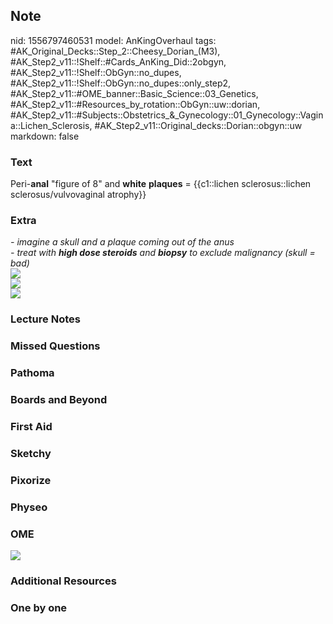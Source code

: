 ## Note
nid: 1556797460531
model: AnKingOverhaul
tags: #AK_Original_Decks::Step_2::Cheesy_Dorian_(M3), #AK_Step2_v11::!Shelf::#Cards_AnKing_Did::2obgyn, #AK_Step2_v11::!Shelf::ObGyn::no_dupes, #AK_Step2_v11::!Shelf::ObGyn::no_dupes::only_step2, #AK_Step2_v11::#OME_banner::Basic_Science::03_Genetics, #AK_Step2_v11::#Resources_by_rotation::ObGyn::uw::dorian, #AK_Step2_v11::#Subjects::Obstetrics_&_Gynecology::01_Gynecology::Vagina::Lichen_Sclerosis, #AK_Step2_v11::Original_decks::Dorian::obgyn::uw
markdown: false

### Text
Peri-<b>anal</b> "figure of 8" and <b>white</b> <b>plaques</b> =
{{c1::lichen sclerosus::lichen sclerosus/vulvovaginal atrophy}}

### Extra
<div>
  <div>
    <div>
      <i>- imagine a skull and a plaque coming out of the anus</i>
    </div>
    <div>
      <i>- treat with <b>high dose steroids</b> and <b>biopsy</b>
      to exclude malignancy (skull = bad)</i>
    </div>
    <div>
      <i><img src="paste-2920156854484995.jpg"></i>
    </div>
    <div>
      <i><img src="LS.png"></i>
    </div>
  </div>
</div>
<div>
  <i><img src="paste-2920143969583105.jpg"></i>
</div>

### Lecture Notes


### Missed Questions


### Pathoma


### Boards and Beyond


### First Aid


### Sketchy


### Pixorize


### Physeo


### OME
<div class="ome-widget">
  <a href="https://onlinemeded.org/spa/obgyn?ref=anki"><img src=
  "_OME_AnkiFlashcards_Topic_5.png"></a>
</div>

### Additional Resources


### One by one

